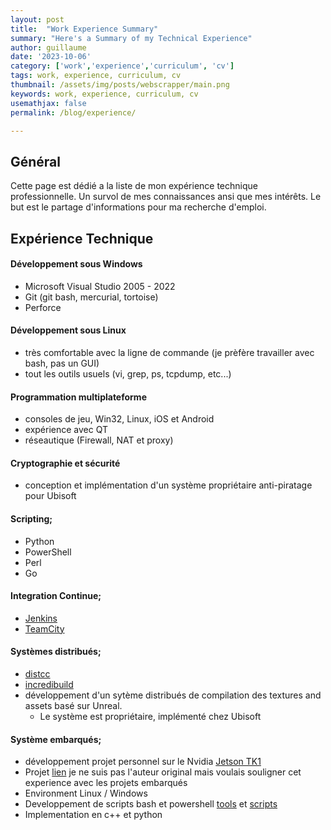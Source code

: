 ```yaml
---
layout: post
title:  "Work Experience Summary"
summary: "Here's a Summary of my Technical Experience"
author: guillaume
date: '2023-10-06'
category: ['work','experience','curriculum', 'cv']
tags: work, experience, curriculum, cv
thumbnail: /assets/img/posts/webscrapper/main.png
keywords: work, experience, curriculum, cv
usemathjax: false
permalink: /blog/experience/

---
```



## Général

Cette page est dédié a la liste de mon expérience technique professionnelle. Un survol de mes connaissances ansi que mes intérêts. Le but est le partage d'informations pour ma recherche d'emploi.


## Expérience Technique

#### Développement sous Windows
 - Microsoft Visual Studio 2005 - 2022
 - Git (git bash, mercurial, tortoise)
 - Perforce
 
#### Développement sous Linux
 - très comfortable avec la ligne de commande (je prèfère travailler avec bash, pas un GUI)
 - tout les outils usuels (vi, grep, ps, tcpdump, etc...)

#### Programmation multiplateforme
 - consoles de jeu, Win32, Linux, iOS et Android
 - expérience avec QT
 - réseautique (Firewall, NAT et proxy)

#### Cryptographie et sécurité
 - conception et implémentation d'un système propriétaire anti-piratage pour Ubisoft

#### Scripting;
 - Python
 - PowerShell
 - Perl
 - Go

#### Integration Continue;
 - [Jenkins](https://www.jenkins.io/)
 - [TeamCity](https://www.jetbrains.com/teamcity/)

#### Systèmes distribués; 
 - [distcc](https://distcc.org/)
 - [incredibuild](https://www.incredibuild.com/)
 - développement d'un sytème distribués de compilation des textures and assets basé sur Unreal. 
   - Le système est propriétaire, implémenté chez Ubisoft

#### Système embarqués;
 - développement projet personnel sur le Nvidia [Jetson TK1](https://elinux.org/Jetson_TK1)
  -  Projet [lien](https://hackaday.com/2019/10/05/tracking-ants-and-zapping-them-with-lasers/) je ne suis pas l'auteur original mais voulais souligner cet experience avec les projets embarqués
   - Environment Linux / Windows
   - Developpement de scripts bash et powershell [tools](https://github.com/arsscriptum/PowerShell.Jetson.Tools) et [scripts](https://github.com/arsscriptum/Jetson.DevKit.Profile)
   - Implementation en c++ et python







